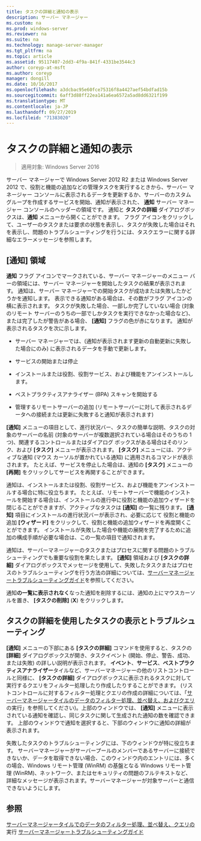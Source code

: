 ```yaml
---
title: タスクの詳細と通知の表示
description: サーバー マネージャー
ms.custom: na
ms.prod: windows-server
ms.reviewer: na
ms.suite: na
ms.technology: manage-server-manager
ms.tgt_pltfrm: na
ms.topic: article
ms.assetid: 95117407-2dd3-4f9a-841f-4331be3544c3
author: coreyp-at-msft
ms.author: coreyp
manager: dongill
ms.date: 10/16/2017
ms.openlocfilehash: a3dcbac95e60fce75316f8a4427aef54bdfad15b
ms.sourcegitcommit: 6aff3d88ff22ea141a6ea6572a5ad8dd6321f199
ms.translationtype: MT
ms.contentlocale: ja-JP
ms.lasthandoff: 09/27/2019
ms.locfileid: "71383020"
---
```

# <a name="view-task-details-and-notifications"></a>タスクの詳細と通知の表示

>適用対象: Windows Server 2016

サーバー マネージャーで Windows Server 2012 R2 または Windows Server 2012 で、役割と機能の追加などの管理タスクを実行するときから、サーバー マネージャー コンソールに表示されるデータを更新するか、サーバーのカスタム グループを作成するサービスを開始、通知が表示された、 **通知** サーバー マネージャー コンソールのヘッダーの領域です。 通知と **タスクの詳細** ダイアログボックスは、**通知** メニューから開くことができます。 フラグ アイコンをクリックして、ユーザーのタスクまたは要求の状態を表示し、タスクが失敗した場合はそれを表示し、問題のトラブルシューティングを行うには、タスクエラーに関する詳細なエラーメッセージを参照します。

## <a name="the-notifications-area"></a>[通知] 領域
**通知** フラグ アイコンでマークされている、サーバー マネージャーのメニュー バーの領域には、サーバー マネージャーを開始したタスクの結果が表示されます。 通知は、サーバー マネージャーでの開始タスクが成功または失敗したかどうかを通知します。 表示できる通知がある場合は、その数がフラグ アイコンの横に表示されます。 タスクが失敗した場合、一部しか完了していない場合 (対象のリモート サーバーのうちの一部でしかタスクを実行できなかった場合など)、または完了したが警告がある場合、 **[通知]** フラグの色が赤になります。 通知が表示されるタスクを次に示します。

-   サーバー マネージャーでは、(通知が表示されます更新の自動更新に失敗した場合にのみ) に表示されるデータを手動で更新します。

-   サービスの開始または停止

-   インストールまたは役割、役割サービス、および機能をアンインストールします。

-   ベストプラクティスアナライザー (BPA) スキャンを開始する

-   管理するリモートサーバーの追加 (リモートサーバーに対して表示されるデータへの接続または更新に失敗すると通知が表示されます)

**[通知]** メニューの項目として、進行状況バー、タスクの簡単な説明、タスクの対象のサーバーの名前 (対象のサーバーが複数選択されている場合はそのうちの 1 つ)、関連するコントロールまたはダイアログ ボックスがある場合はそのリンク、および **[タスク]** メニューが表示されます。 **[タスク]** メニューには、アクティブな通知 (マウス カーソルが置かれている通知) に適用されるコマンドが表示されます。 たとえば、サービスを停止した場合は、通知の **[タスク]** メニューの **[再開]** をクリックしてサービスを再開することができます。

通知は、インストールまたは役割、役割サービス、および機能をアンインストールする場合に特に役立ちます。 たとえば、リモートサーバーで機能のインストールを開始する場合は、インストールの進行中に役割と機能の追加ウィザードを閉じることができますが、アクティブなタスクは **[通知]** の一覧に残ります。 **[通知]** 項目にインストールの進行状況バーが表示され、必要に応じて 役割と機能の追加 **[ウィザード]** をクリックして、役割と機能の追加ウィザードを再度開くことができます。 インストールが失敗した場合や機能の展開を完了するために追加の構成手順が必要な場合は、この一覧の項目で通知されます。

通知は、サーバーマネージャーのタスクまたはプロセスに関する問題のトラブルシューティングでも重要な役割を果たします。 **[通知]** 領域および **[タスクの詳細]** ダイアログボックスでメッセージを使用して、失敗したタスクまたはプロセスのトラブルシューティングを行う方法の詳細については、[サーバーマネージャートラブルシューティングガイド](https://social.technet.microsoft.com/wiki/contents/articles/13443.windows-server-2012-server-manager-troubleshooting-guide-part-i-overview.aspx)を参照してください。

通知**の一覧に表示されなく**なった通知を削除するには、通知の上にマウスカーソルを置き、 **[タスクの削除]** (**X**) をクリックします。

## <a name="viewing-and-troubleshooting-tasks-by-using-task-details"></a>タスクの詳細を使用したタスクの表示とトラブルシューティング
**[通知]** メニューの下部にある **[タスクの詳細]** コマンドを使用すると、タスクの **[詳細]** ダイアログボックスが開き、タスクイベント (開始、停止、警告、成功、または失敗) の詳しい説明が表示されます。 **イベント**、**サービス**、**ベストプラクティスアナライザー**タイルなど、サーバーマネージャーの他のリストコントロールと同様に、 **[タスクの詳細]** ダイアログボックスに表示されるタスクに対して実行するクエリをフィルター処理したり作成したりすることができます。 (リストコントロールに対するフィルター処理とクエリの作成の詳細については、「[サーバーマネージャータイルのデータのフィルター処理、並べ替え、およびクエリ](filter-sort-and-query-data-in-server-manager-tiles.md)の実行」を参照してください)。上部のウィンドウでは、 **[通知]** メニューに表示されている通知を確認し、同じタスクに関して生成された通知の数を確認できます。 上部のウィンドウで通知を選択すると、下部のウィンドウに通知の詳細が表示されます。

失敗したタスクのトラブルシューティングには、下のウィンドウが特に役立ちます。 サーバーマネージャーがサーバープールのメンバーであるサーバーに接続できないか、データを取得できない場合、このウィンドウ内のエントリには、多くの場合、Windows リモート管理 (WinRM) の基盤となる Windows リモート管理 (WinRM)、ネットワーク、またはセキュリティの問題のフルテキストなど、詳細なメッセージが表示されます。サーバーマネージャーが対象サーバーと通信できないようにします。

## <a name="see-also"></a>参照
[サーバーマネージャータイルでのデータのフィルター処理、並べ替え、クエリの](filter-sort-and-query-data-in-server-manager-tiles.md)実行
[サーバーマネージャートラブルシューティングガイド](https://social.technet.microsoft.com/wiki/contents/articles/13443.windows-server-2012-server-manager-troubleshooting-guide-part-i-overview.aspx)
